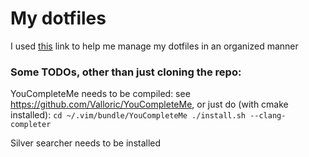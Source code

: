 # My dotfiles

I used [this]( http://blog.smalleycreative.com/tutorials/using-git-and-github-to-manage-your-dotfiles/ ) link to help me manage my dotfiles in an organized manner
### Some TODOs, other than just cloning the repo:
YouCompleteMe needs to be compiled: see https://github.com/Valloric/YouCompleteMe,
or just do (with cmake installed):
`cd ~/.vim/bundle/YouCompleteMe
./install.sh --clang-completer`

Silver searcher needs to be installed
